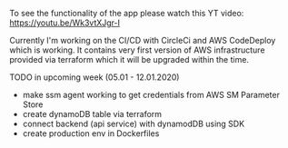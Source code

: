 To see the functionality of the app please watch this YT video: https://youtu.be/Wk3vtXJgr-I

Currently I'm working on the CI/CD with CircleCi and AWS CodeDeploy which is working. It contains very first version of AWS infrastructure provided via terraform which it will be upgraded within the time.


TODO in upcoming week (05.01 - 12.01.2020)
- make ssm agent working to get credentials from AWS SM Parameter Store
- create dynamoDB table via terraform
- connect backend (api service) with dynamodDB using SDK
- create production env in Dockerfiles
